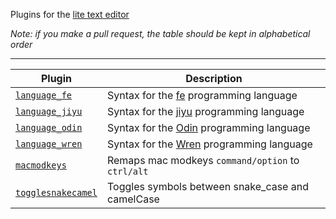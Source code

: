 Plugins for the [lite text editor](https://github.com/rxi/lite)

*Note: if you make a pull request, the table should be kept in alphabetical order*

---

Plugin | Description
-------|-----------------------------------------
[`language_fe`](language_fe.lua?raw=1) | Syntax for the [fe](https://github.com/rxi/fe) programming language
[`language_jiyu`](language_jiyu.lua?raw=1) | Syntax for the [jiyu](https://github.com/machinamentum/jiyu) programming language
[`language_odin`](language_odin.lua?raw=1) | Syntax for the [Odin](https://github.com/odin-lang/Odin) programming language
[`language_wren`](language_wren.lua?raw=1) | Syntax for the [Wren](http://wren.io/) programming language
[`macmodkeys`](macmodkeys.lua?raw=1) | Remaps mac modkeys `command/option` to `ctrl/alt`
[`togglesnakecamel`](togglesnakecamel.lua?raw=1) | Toggles symbols between snake\_case and camelCase

